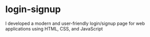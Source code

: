 # login-signup
I developed a modern and user-friendly login/signup page for web applications using HTML, CSS, and JavaScript
